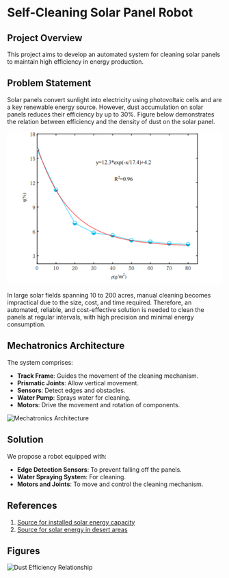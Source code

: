 # Self-Cleaning Solar Panel Robot

## Project Overview
This project aims to develop an automated system for cleaning solar panels to maintain high efficiency in energy production.

## Problem Statement
Solar panels convert sunlight into electricity using photovoltaic cells and are a key renewable energy source. However, dust accumulation on solar panels reduces their efficiency by up to 30%.  Figure below demonstrates the relation between efficiency and the density of dust on the solar panel.

![Alt text](https://github.com/Tanushka-Sonde/Mechatronics-Project/blob/main/Screenshot%202024-08-23%20190057.png?raw=true)

In large solar fields spanning 10 to 200 acres, manual cleaning becomes impractical due to the size, cost, and time required. Therefore, an automated, reliable, and cost-effective solution is needed to clean the panels at regular intervals, with high precision and minimal energy consumption.

## Mechatronics Architecture
The system comprises:
- **Track Frame**: Guides the movement of the cleaning mechanism.
- **Prismatic Joints**: Allow vertical movement.
- **Sensors**: Detect edges and obstacles.
- **Water Pump**: Sprays water for cleaning.
- **Motors**: Drive the movement and rotation of components.

![Mechatronics Architecture](images/mechatronics_architecture.png)

## Solution
We propose a robot equipped with:
- **Edge Detection Sensors**: To prevent falling off the panels.
- **Water Spraying System**: For cleaning.
- **Motors and Joints**: To move and control the cleaning mechanism.

## References
1. [Source for installed solar energy capacity](https://www.sciencedirect.com/science/article/pii/S2352484723014579)
2. [Source for solar energy in desert areas](https://www.mdpi.com/1996-1073/16/19/6794)

## Figures
![Dust Efficiency Relationship](path/to/your/graph_image.png)
